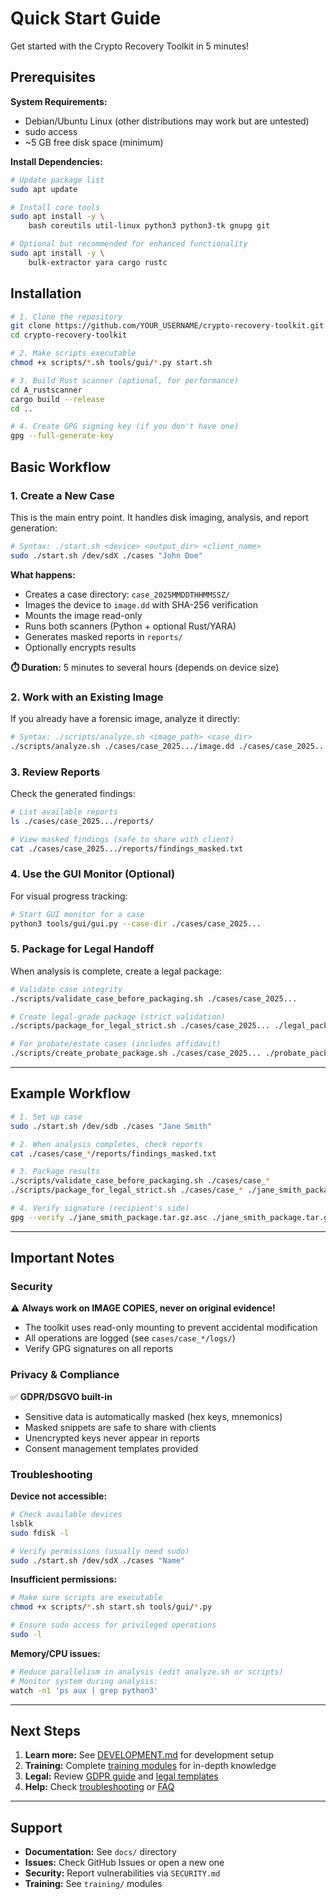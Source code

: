 # Quick Start Guide

Get started with the Crypto Recovery Toolkit in 5 minutes!

## Prerequisites

**System Requirements:**
- Debian/Ubuntu Linux (other distributions may work but are untested)
- sudo access
- ~5 GB free disk space (minimum)

**Install Dependencies:**

```bash
# Update package list
sudo apt update

# Install core tools
sudo apt install -y \
    bash coreutils util-linux python3 python3-tk gnupg git

# Optional but recommended for enhanced functionality
sudo apt install -y \
    bulk-extractor yara cargo rustc
```

## Installation

```bash
# 1. Clone the repository
git clone https://github.com/YOUR_USERNAME/crypto-recovery-toolkit.git
cd crypto-recovery-toolkit

# 2. Make scripts executable
chmod +x scripts/*.sh tools/gui/*.py start.sh

# 3. Build Rust scanner (optional, for performance)
cd A_rustscanner
cargo build --release
cd ..

# 4. Create GPG signing key (if you don't have one)
gpg --full-generate-key
```

## Basic Workflow

### 1. Create a New Case

This is the main entry point. It handles disk imaging, analysis, and report generation:

```bash
# Syntax: ./start.sh <device> <output_dir> <client_name>
sudo ./start.sh /dev/sdX ./cases "John Doe"
```

**What happens:**
- Creates a case directory: `case_2025MMDDTHHMMSSZ/`
- Images the device to `image.dd` with SHA-256 verification
- Mounts the image read-only
- Runs both scanners (Python + optional Rust/YARA)
- Generates masked reports in `reports/`
- Optionally encrypts results

**⏱️ Duration:** 5 minutes to several hours (depends on device size)

### 2. Work with an Existing Image

If you already have a forensic image, analyze it directly:

```bash
# Syntax: ./scripts/analyze.sh <image_path> <case_dir>
./scripts/analyze.sh ./cases/case_2025.../image.dd ./cases/case_2025...
```

### 3. Review Reports

Check the generated findings:

```bash
# List available reports
ls ./cases/case_2025.../reports/

# View masked findings (safe to share with client)
cat ./cases/case_2025.../reports/findings_masked.txt
```

### 4. Use the GUI Monitor (Optional)

For visual progress tracking:

```bash
# Start GUI monitor for a case
python3 tools/gui/gui.py --case-dir ./cases/case_2025...
```

### 5. Package for Legal Handoff

When analysis is complete, create a legal package:

```bash
# Validate case integrity
./scripts/validate_case_before_packaging.sh ./cases/case_2025...

# Create legal-grade package (strict validation)
./scripts/package_for_legal_strict.sh ./cases/case_2025... ./legal_package.tar.gz

# For probate/estate cases (includes affidavit)
./scripts/create_probate_package.sh ./cases/case_2025... ./probate_package.tar.gz
```

---

## Example Workflow

```bash
# 1. Set up case
sudo ./start.sh /dev/sdb ./cases "Jane Smith"

# 2. When analysis completes, check reports
cat ./cases/case_*/reports/findings_masked.txt

# 3. Package results
./scripts/validate_case_before_packaging.sh ./cases/case_*
./scripts/package_for_legal_strict.sh ./cases/case_* ./jane_smith_package.tar.gz

# 4. Verify signature (recipient's side)
gpg --verify ./jane_smith_package.tar.gz.asc ./jane_smith_package.tar.gz
```

---

## Important Notes

### Security

⚠️ **Always work on IMAGE COPIES, never on original evidence!**

- The toolkit uses read-only mounting to prevent accidental modification
- All operations are logged (see `cases/case_*/logs/`)
- Verify GPG signatures on all reports

### Privacy & Compliance

✅ **GDPR/DSGVO built-in**

- Sensitive data is automatically masked (hex keys, mnemonics)
- Masked snippets are safe to share with clients
- Unencrypted keys never appear in reports
- Consent management templates provided

### Troubleshooting

**Device not accessible:**
```bash
# Check available devices
lsblk
sudo fdisk -l

# Verify permissions (usually need sudo)
sudo ./start.sh /dev/sdX ./cases "Name"
```

**Insufficient permissions:**
```bash
# Make sure scripts are executable
chmod +x scripts/*.sh start.sh tools/gui/*.py

# Ensure sudo access for privileged operations
sudo -l
```

**Memory/CPU issues:**
```bash
# Reduce parallelism in analysis (edit analyze.sh or scripts)
# Monitor system during analysis:
watch -n1 'ps aux | grep python3'
```

---

## Next Steps

1. **Learn more:** See [DEVELOPMENT.md](../DEVELOPMENT.md) for development setup
2. **Training:** Complete [training modules](../training/) for in-depth knowledge
3. **Legal:** Review [GDPR guide](../README_GDPR.md) and [legal templates](../templates/)
4. **Help:** Check [troubleshooting](../training/cheatsheet.md) or [FAQ](../docs/)

---

## Support

- **Documentation:** See `docs/` directory
- **Issues:** Check GitHub Issues or open a new one
- **Security:** Report vulnerabilities via `SECURITY.md`
- **Training:** See `training/` modules
